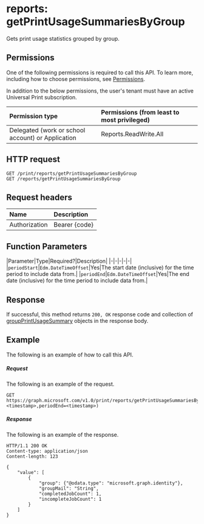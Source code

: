 # reports: getPrintUsageSummariesByGroup

Gets print usage statistics grouped by group.

## Permissions
One of the following permissions is required to call this API. To learn more, including how to choose permissions, see [Permissions](../../../concepts/permissions_reference.md).

In addition to the below permissions, the user's tenant must have an active Universal Print subscription.

|Permission type                        | Permissions (from least to most privileged)              |
|:--------------------------------------|:---------------------------------------------------------|
|Delegated (work or school account) or Application | Reports.ReadWrite.All |

## HTTP request
<!-- { "blockType": "ignored" } -->
```http
GET /print/reports/getPrintUsageSummariesByGroup
GET /reports/getPrintUsageSummariesByGroup
```
## Request headers
| Name          | Description   |
|:--------------|:--------------|
| Authorization | Bearer {code} |

## Function Parameters

|Parameter|Type|Required?|Description|
|-|-|-|-|-|
|`periodStart`|`Edm.DateTimeOffset`|Yes|The start date (inclusive) for the time period to include data from.|
|`periodEnd`|`Edm.DateTimeOffset`|Yes|The end date (inclusive) for the time period to include data from.|

## Response
If successful, this method returns `200, OK` response code and collection of [groupPrintUsageSummary](../resources/groupprintusagesummary.md) objects in the response body.

## Example
The following is an example of how to call this API.
##### Request
The following is an example of the request.
<!-- {
  "blockType": "request",
  "name": "reports_getprintusagesummariesbygroup"
}-->
```http
GET https://graph.microsoft.com/v1.0/print/reports/getPrintUsageSummariesByGroup(periodStart=<timestamp>,periodEnd=<timestamp>)
```

##### Response
The following is an example of the response. 
<!-- {
  "blockType": "response",
  "truncated": true,
  "@odata.type": "microsoft.graph.None"
} -->
```http
HTTP/1.1 200 OK
Content-type: application/json
Content-length: 123

{
    "value": [
        {
            "group": {"@odata.type": "microsoft.graph.identity"},
            "groupMail": "String",
            "completedJobCount": 1,
            "incompleteJobCount": 1
        }
    ]
}
```

<!-- uuid: 8fcb5dbc-d5aa-4681-8e31-b001d5168d79
2015-10-25 14:57:30 UTC -->
<!-- {
  "type": "#page.annotation",
  "description": "printJob: getPrintUsageSummariesByGroup",
  "keywords": "",
  "section": "documentation",
  "tocPath": ""
}-->